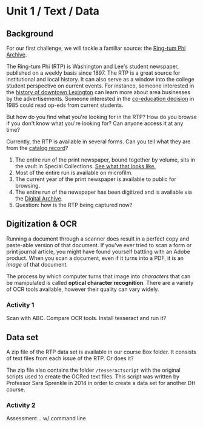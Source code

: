 # Unit 1 / Text / Data 

## Background
For our first challenge, we will tackle a familiar source: the [Ring-tum Phi Archive](https://repository.wlu.edu/handle/11021/26338). 

The Ring-tum Phi (RTP) is Washington and Lee's student newspaper, published on a weekly basis since 1897. The RTP is a great source for institutional and local history. It can also serve as a window into the college student perspective on current events. For instance, someone interested in the [history of downtown Lexington](http://historiclexington.omeka.wlu.edu/) can learn more about area businesses by the advertisements. Someone interested in the [co-education decision](http://beyondbowties.academic.wlu.edu/) in 1985 could read op-eds from current students. 

But how do you find what you're looking for in the RTP? How do you browse if you don't know what you're looking for? Can anyone access it at any time?

Currently, the RTP is available in several forms. Can you tell what they are from the [catalog record](http://annie.wlu.edu:80/record=b1345778~S0)? 

1. The entire run of the print newspaper, bound together by volume, sits in the vault in Special Collections. [See what that looks like.](https://i.makeagif.com/media/8-11-2016/aNVqo7.gif)
2. Most of the entire run is available on microfilm. 
3. The current year of the print newspaper is available to public for browsing. 
4. The entire run of the newspaper has been digitized and is available via the [Digital Archive](https://repository.wlu.edu/handle/11021/26338).
5. Question: how is the RTP being captured now?

## Digitization & OCR
Running a document through a scanner does result in a perfect copy and paste-able version of that document. If you've ever tried to scan a form or print journal article, you might have found yourself battling with an Adobe product. When you scan a document, even if it turns into a PDF, it is an *image* of that document. 

The process by which computer turns that image into *characters* that can be manipulated is called **optical character recognition**. There are a variety of OCR tools available, however their quality can vary widely. 

### Activity 1
Scan with ABC. Compare OCR tools. Install tesseract and run it?

## Data set 
A zip file of the RTP data set is available in our course Box folder. It consists of text files from each issue of the RTP. Or does it?

The zip file also contains the folder ```/tesseractscript``` with the original scripts used to create the OCRed text files. This script was written by Professor Sara Sprenkle in 2014 in order to create a data set for another DH course. 

### Activity 2
Assessment... w/ command line 


